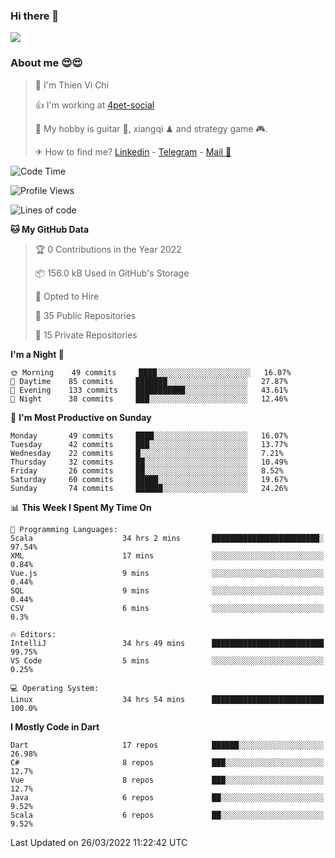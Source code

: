### Hi there 👋
![](https://media1.tenor.com/images/9aa4aee77151757a310fcdb4b8fd2a0a/tenor.gif?itemid=12671405)

### About me 😍😍

> 🙎 I'm Thien Vi Chi
> 
> 👍 I'm working at [4pet-social](https://github.com/4pet-social)
>
> 🥞 My hobby is guitar 🎸, xiangqi ♟ and strategy game 🎮.
> 
> ✈ How to find me? [Linkedin](https://www.linkedin.com/in/tvc12/) - [Telegram](https://t.me/yeutham212) - [Mail 📧](mailto:meomeocf98@gmail.com)
> 

<!--START_SECTION:waka-->
![Code Time](http://img.shields.io/badge/Code%20Time-3%2C574%20hrs%2014%20mins-blue)

![Profile Views](http://img.shields.io/badge/Profile%20Views-23-blue)

![Lines of code](https://img.shields.io/badge/From%20Hello%20World%20I%27ve%20Written-568%20Thousand%20lines%20of%20code-blue)

**🐱 My GitHub Data** 

> 🏆 0 Contributions in the Year 2022
 > 
> 📦 156.0 kB Used in GitHub's Storage 
 > 
> 💼 Opted to Hire
 > 
> 📜 35 Public Repositories 
 > 
> 🔑 15 Private Repositories  
 > 
**I'm a Night 🦉** 

```text
🌞 Morning    49 commits     ████░░░░░░░░░░░░░░░░░░░░░   16.07% 
🌆 Daytime    85 commits     ███████░░░░░░░░░░░░░░░░░░   27.87% 
🌃 Evening    133 commits    ███████████░░░░░░░░░░░░░░   43.61% 
🌙 Night      38 commits     ███░░░░░░░░░░░░░░░░░░░░░░   12.46%

```
📅 **I'm Most Productive on Sunday** 

```text
Monday       49 commits     ████░░░░░░░░░░░░░░░░░░░░░   16.07% 
Tuesday      42 commits     ███░░░░░░░░░░░░░░░░░░░░░░   13.77% 
Wednesday    22 commits     █░░░░░░░░░░░░░░░░░░░░░░░░   7.21% 
Thursday     32 commits     ██░░░░░░░░░░░░░░░░░░░░░░░   10.49% 
Friday       26 commits     ██░░░░░░░░░░░░░░░░░░░░░░░   8.52% 
Saturday     60 commits     █████░░░░░░░░░░░░░░░░░░░░   19.67% 
Sunday       74 commits     ██████░░░░░░░░░░░░░░░░░░░   24.26%

```


📊 **This Week I Spent My Time On** 

```text
💬 Programming Languages: 
Scala                    34 hrs 2 mins       ████████████████████████░   97.54% 
XML                      17 mins             ░░░░░░░░░░░░░░░░░░░░░░░░░   0.84% 
Vue.js                   9 mins              ░░░░░░░░░░░░░░░░░░░░░░░░░   0.44% 
SQL                      9 mins              ░░░░░░░░░░░░░░░░░░░░░░░░░   0.44% 
CSV                      6 mins              ░░░░░░░░░░░░░░░░░░░░░░░░░   0.3%

🔥 Editors: 
IntelliJ                 34 hrs 49 mins      █████████████████████████   99.75% 
VS Code                  5 mins              ░░░░░░░░░░░░░░░░░░░░░░░░░   0.25%

💻 Operating System: 
Linux                    34 hrs 54 mins      █████████████████████████   100.0%

```

**I Mostly Code in Dart** 

```text
Dart                     17 repos            ██████░░░░░░░░░░░░░░░░░░░   26.98% 
C#                       8 repos             ███░░░░░░░░░░░░░░░░░░░░░░   12.7% 
Vue                      8 repos             ███░░░░░░░░░░░░░░░░░░░░░░   12.7% 
Java                     6 repos             ██░░░░░░░░░░░░░░░░░░░░░░░   9.52% 
Scala                    6 repos             ██░░░░░░░░░░░░░░░░░░░░░░░   9.52%

```



 Last Updated on 26/03/2022 11:22:42 UTC
<!--END_SECTION:waka-->